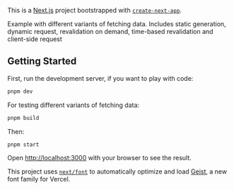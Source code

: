 This is a [Next.js](https://nextjs.org) project bootstrapped with [`create-next-app`](https://nextjs.org/docs/app/api-reference/cli/create-next-app).

Example with different variants of fetching data. Includes static generation, dynamic request, revalidation on demand, time-based revalidation and client-side request

## Getting Started

First, run the development server, if you want to play with code:

```bash
pnpm dev
```

For testing different variants of fetching data:

```bash
pnpm build
```

Then:

```bash
pnpm start
```

Open [http://localhost:3000](http://localhost:3000) with your browser to see the result.

This project uses [`next/font`](https://nextjs.org/docs/app/building-your-application/optimizing/fonts) to automatically optimize and load [Geist](https://vercel.com/font), a new font family for Vercel.